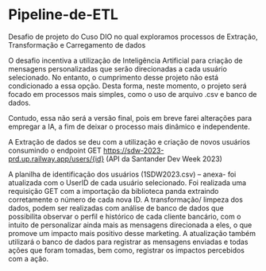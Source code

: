 # Pipeline-de-ETL
Desafio de projeto do Cuso DIO no qual exploramos processos de Extração, Transformação e Carregamento de dados

O desafio incentiva a utilização de Inteligência Artificial para criação de mensagens personalizadas que serão direcionadas a cada usuário selecionado. No entanto, o cumprimento desse projeto não está condicionado a essa opção. Desta forma, neste momento, o projeto será focado em processos mais simples, como o uso de arquivo .csv e banco de dados. 

Contudo, essa não será a versão final, pois em breve farei alterações para empregar a IA, a fim de deixar o processo mais dinâmico e independente.

A Extração de dados se deu com a utilização e criação de novos usuários consumindo o endpoint GET https://sdw-2023-prd.up.railway.app/users/{id} (API da Santander Dev Week 2023)

A planilha de identificação dos usuários (1SDW2023.csv) – anexa- foi atualizada com o UserID de cada usuário selecionado. 
Foi realizada uma requisição  GET com a importação da biblioteca panda extraindo corretamente o número de cada nova ID.
A transformação/ limpeza dos dados, podem ser realizadas com análise de banco de dados que possibilita observar o perfil e histórico de cada cliente bancário, com o intuito de personalizar ainda mais as mensagens direcionada a eles, o que promove um impacto mais positivo desse marketing.
A atualização também utilizará o banco de dados para registrar as mensagens enviadas e todas ações que foram tomadas, bem como, registrar os impactos percebidos com a ação.
